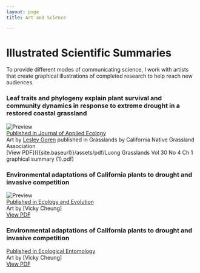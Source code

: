 ```yaml
---
layout: page
title: Art and Science

---
```


# Illustrated Scientific Summaries
To provide different modes of communicating science, I work with artists that create graphical illustrations of completed research to help reach new audiences.

###  Leaf traits and phylogeny explain plant survival and community dynamics in response to extreme drought in a restored coastal grassland  
![Preview]({{site.baseurl}}/assets/img/CP_ConclusionSq250.jpg)  
[Published in Journal of Applied Ecology](https://doi.org/10.1111/1365-2664.13909)  
Art by [Lesley Goren](https://www.lesleygoren.com/) published in Grasslands by California Native Grassland Association\
[View PDF]({{site.baseurl}}/assets/pdf/Luong Grasslands Vol 30 No 4 Ch 1 graphical summary (1).pdf)  

### Environmental adaptations of California plants to drought and invasive competition  
![Preview]({{site.baseurl}}/assets/img/CompReleasePreview250.jpg)  
[Published in Ecology and Evolution](https://doi.org/10.1002/ece3.8773)  
Art by [Vicky Cheung]  
[View PDF]({{site.baseurl}}/assets/pdf/VickyCheung_EnvAdaptationsofCAPlants.pdf)  

### Environmental adaptations of California plants to drought and invasive competition  
[Published in Ecological Entomology](https://doi.org/10.1111/een.12721)  
Art by [Vicky Cheung]  
[View PDF]({{site.baseurl}}/assets/pdf/VickyCheung_Localgrasslandrestorationaffectsinsects.pdf)  



